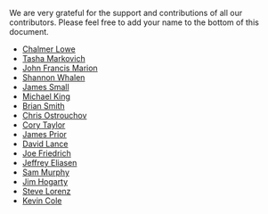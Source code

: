 We are very grateful for the support and contributions of all our contributors.
Please feel free to add your name to the bottom of this document.

* [Chalmer Lowe](https://github.com/chalmerlowe)
* [Tasha Markovich](https://github.com/TashaMC)
* [John Francis Marion](https://github.com/jfmario)
* [Shannon Whalen](https://github.com/shay2501)
* [James Small](https://github.com/sockduct)
* [Michael King](https://github.com/mbking92)
* [Brian Smith](https://github.com/briansmithbeta)
* [Chris Ostrouchov](https://github.com/costrouc)
* [Cory Taylor](https://github.com/ctaylor08)
* [James Prior](https://github.com/james-prior)
* [David Lance](https://github.com/DLance96)
* [Joe Friedrich](https://github.com/joefriedrich)
* [Jeffrey Eliasen](https://github.com/seawolf42)
* [Sam Murphy](https://github.com/samsammurphy)
* [Jim Hogarty](https://github.com/808kimosan)
* [Steve Lorenz](https://github.com/lorenz21)
* [Kevin Cole](https://github.com/kjcole/)
